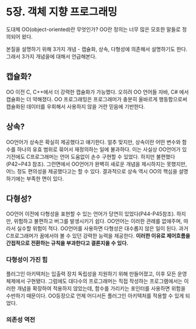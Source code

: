 # 5장. 객체 지향 프로그래밍

 도대체 OO(object-oriented)란 무엇인가?
OO란 정의는 너무 많은 모호한 말들로 정의되어 왔다.

 본질을 설명하기 위해 3가지 개념 - 캡슐화, 상속, 다형성에 의존해서 설명하기도 한다.
 그래서 3가지 개념을에 대해서 언급해본다.
 
 
 ## 캡슐화?
 
 OO 이전 C, C++에서 더 강력한 캡슐화가 가능했다. 오히려 OO 언어들 자바, C# 에서 캡슐화는 더 약해졌다.
 OO 프로그래밍은 프로그래머가 충분히 올바르게 행동함으로써 캡슐화된 데이터를 우회해서 사용하지 않을 거란 믿음에 기반한다.
 
 
 ## 상속?
 
 OO언어가 상속은 확실히 제공했다고 얘기한다. 얼추 맞지만, 상속이란 어떤 변수와 함수를 하나의 유효 범위로 묶어서 재정의하는 일에 불과하다.
 이는 사실상 OO언어가 있기전에도 C프로그래머는 언어 도움없이 손수 구현할 수 있었다. 하지만 불편했다(P42~P43 참조). 그런면에서 OO언어가 완벽히 새로운 개념을 제시하지는 못했지만,
 어느 정도 편의성을 제공했다고는 할 수 있다. 결과적으로 상속 역시 OO의 핵심을 설명하기에는 부족한 면이 있다.
 
 
 ## 다형성?
 
 OO언어 이전에 다형성을 표현할 수 있는 언어가 당연히 있었다(P44-P45참조). 하지만, 위험하고 불편하고 버그를 발생시키기 쉽다. OO언어는 이러한 관례를 없애주며, 따라서 실수할
 위험이 적다. OO언어를 사용하면 다형성은 대수롭지 않은 일이 된다. 과거 C프로그래머가 꿈에서야 볼 수 있던 강력한 능력을 제공한다. **이러한 이유로 제어흐름을 간접적으로 전환하는 규칙을 부과한다고 결론지을 수 있다.**
 
 ### 다형성이 가진 힘
 
 플러그인 아키텍처는 입출력 장치 독립성을 지원하기 위해 만들어졌고, 이후 모든 운영체제에서 구현됐다. 그럼에도 대다수의 프로그래머는 직접 작성하는 프로그램에서는 이러한 개념을 확장하여 적용하지 않았는데,
 함수를 가리키는 포인터를 사용하면 위험을 수반하기 때문이다. OO등장으로 언제 어디서든 플러그인 아키텍처를 적용할 수 있게 되었다.
 
 ### 의존성 역전
 
 
 
